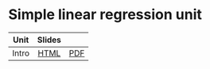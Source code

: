 # Simple linear regression unit

| Unit  | Slides |     |
|-------|:------:|:---:|
| Intro | [HTML](https://matackett.github.io/intro-regression-slides/slr/slr-intro.html#1)  | [PDF](https://matackett.github.io/intro-regression-slides/slr/slr-intro.pdf) |


